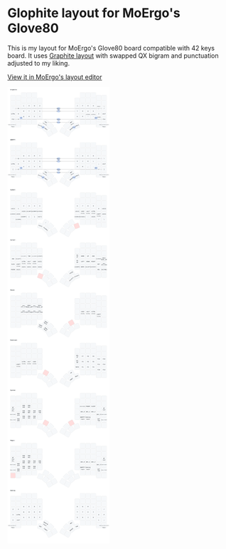 # Glophite layout for MoErgo's Glove80

This is my layout for MoErgo's Glove80 board compatible with 42 keys board.
It uses [Graphite layout](https://github.com/rdavison/graphite-layout) with swapped QX bigram and punctuation adjusted to my liking.

[View it in MoErgo's layout editor](https://my.glove80.com/#/layout/user/514a7bf8-216c-407b-9895-b2e30b163b24)

![Layout SVG](glophite.svg)

